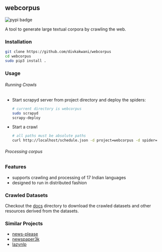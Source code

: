 ## webcorpus

![pypi badge](https://badge.fury.io/py/webcorpus.svg)

A tool to generate large textual corpora by crawling the web.

### Installation

```bash
git clone https://github.com/divkakwani/webcorpus
cd webcorpus
sudo pip3 install .
```

### Usage

###### Running Crawls

* Start scrapyd server from project directory and deploy the spiders:

  ```bash
  # current directory is webcorpus
  sudo scrapyd
  scrapy-deploy
  ```

* Start a crawl

  ```bash
  # all paths must be absolute paths
  curl http://localhost/schedule.json -d project=webcorpus -d spider=recursive-spider -d html_path=<html_path> -d source_name=<source_name> -d home_url=<home_url> -d lang=<iso code> -d log_path=<path_to_webcorpus>/logs
  
  ```

###### Processing corpus






### Features

* supports crawling and processing of 17 Indian languages
* designed to run in distributed fashion



### Crawled Datasets

Checkout the [docs](https://github.com/divkakwani/webcorpus/tree/master/docs) directory to download the crawled datasets and other resources derived from the datasets.



### Similar Projects

* [news-please](https://github.com/fhamborg/news-please)
* [newspaper3k](https://github.com/codelucas/newspaper)
* [lazynlp](https://github.com/chiphuyen/lazynlp)



